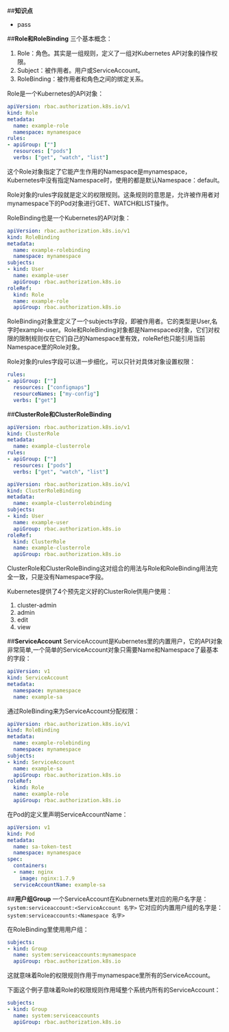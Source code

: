 ##**知识点**
- pass

##**Role和RoleBinding**
三个基本概念：
1. Role：角色。其实是一组规则，定义了一组对Kubernetes API对象的操作权限。
2. Subject：被作用者。用户或ServiceAccount。
3. RoleBinding：被作用者和角色之间的绑定关系。

Role是一个Kubernetes的API对象：
```yaml
apiVersion: rbac.authorization.k8s.io/v1
kind: Role
metadata:
  name: example-role
  namespace: mynamespace
rules:
- apiGroup: [""]
  resources: ["pods"]
  verbs: ["get", "watch", "list"]
```
这个Role对象指定了它能产生作用的Namespace是mynamespace，Kubernetes中没有指定Namespace时，使用的都是默认Namespace：default。

Role对象的rules字段就是定义的权限规则。这条规则的意思是，允许被作用者对mynamespace下的Pod对象进行GET、WATCH和LIST操作。

RoleBinding也是一个Kubernetes的API对象：
```yaml
apiVersion: rbac.authorization.k8s.io/v1
kind: RoleBinding
metadata:
  name: example-rolebinding
  namespace: mynamespace
subjects:
- kind: User
  name: example-user
  apiGroup: rbac.authorization.k8s.io
roleRef:
  kind: Role
  name: example-role
  apiGroup: rbac.authorization.k8s.io
```
RoleBinding对象里定义了一个subjects字段，即被作用者。它的类型是User,名字时example-user。Role和RoleBinding对象都是Namespaced对象，它们对权限的限制规则仅在它们自己的Namespace里有效，roleRef也只能引用当前Namespace里的Role对象。

Role对象的rules字段可以进一步细化，可以只针对具体对象设置权限：
```yaml
rules:
- apiGroup: [""]
  resources: ["configmaps"]
  resourceNames: ["my-config"]
  verbs: ["get"]
```


##**ClusterRole和ClusterRoleBinding**
```yaml
apiVersion: rbac.authorization.k8s.io/v1
kind: ClusterRole
metadata:
  name: example-clusterrole
rules:
- apiGroup: [""]
  resources: ["pods"]
  verbs: ["get", "watch", "list"]
```
```yaml
apiVersion: rbac.authorization.k8s.io/v1
kind: ClusterRoleBinding
metadata:
  name: example-clusterrolebinding
subjects:
- kind: User
  name: example-user
  apiGroup: rbac.authorization.k8s.io
roleRef:
  kind: ClusterRole
  name: example-clusterrole
  apiGroup: rbac.authorization.k8s.io
```
ClusterRole和ClusterRoleBinding这对组合的用法与Role和RoleBinding用法完全一致，只是没有Namespace字段。

Kubernetes提供了4个预先定义好的ClusterRole供用户使用：
1. cluster-admin
2. admin
3. edit
4. view


##**ServiceAccount**
ServiceAccount是Kubernetes里的内置用户，它的API对象非常简单,一个简单的ServiceAccount对象只需要Name和Namespace了最基本的字段：
```yaml
apiVersion: v1
kind: ServiceAccount
metadata:
  namespace: mynamespace
  name: example-sa
```

通过RoleBinding来为ServiceAccount分配权限：

```yaml
apiVersion: rbac.authorization.k8s.io/v1
kind: RoleBinding
metadata:
  name: example-rolebinding
  namespace: mynamespace
subjects:
- kind: ServiceAccount
  name: example-sa
  apiGroup: rbac.authorization.k8s.io
roleRef:
  kind: Role
  name: example-role
  apiGroup: rbac.authorization.k8s.io
```

在Pod的定义里声明ServiceAccountName：
```yaml
apiVersion: v1
kind: Pod
metadata:
  name: sa-token-test
  namespace: mynamespace
spec:
  containers:
  - name: nginx
    image: nginx:1.7.9
  serviceAccountName: example-sa
```
##**用户组Group**
一个ServiceAccount在Kubnernets里对应的用户名字是：
`system:serviceaccount:<ServiceAccount 名字>`
它对应的内置用户组的名字是：
`system:serviceaccounts:<Namespace 名字>`

在RoleBinding里使用用户组：
```yaml
subjects:
- kind: Group
  name: system:serviceaccounts:mynamespace
  apiGroup: rbac.authorization.k8s.io
```
这就意味着Role的权限规则作用于mynamespace里所有的ServiceAccount。

下面这个例子意味着Role的权限规则作用域整个系统内所有的ServiceAccount：
```yaml
subjects:
- kind: Group
  name: system:serviceaccounts
  apiGroup: rbac.authorization.k8s.io
```

